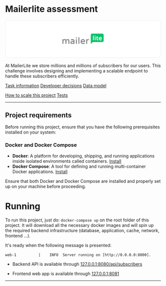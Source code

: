 # Mailerlite assessment

![Mailerlite logo](docs/images/ml-github-banner.png)

At MailerLite we store millions and millions of subscribers for our users. This challenge involves designing and implementing a scalable endpoint to handle these subscribers efficiently.

[Task information](docs/tasks.md)
[Developer decisions](docs/decisions.md)
[Data model](docs/tasks.md)

[How to scale this project](docs/scalability.md)
[Tests](docs/tests.md)

----------

## Project requirements

Before running this project, ensure that you have the following prerequisites installed on your system:

### Docker and Docker Compose

- **Docker**: A platform for developing, shipping, and running applications inside isolated environments called containers. [Install](https://docs.docker.com/get-docker/)
- **Docker Compose**: A tool for defining and running multi-container Docker applications. [Install](https://docs.docker.com/compose/install/)

Ensure that both Docker and Docker Compose are installed and properly set up on your machine before proceeding.

# Running
To run this project, just do: `docker-compose up` on the root folder of this project.
It will download all the necessary docker images and will spin up the required backend infrastructure (database, application, cache, network, frontend ...).

It's ready when the following message is presented:

```
web-1          |    INFO  Server running on [http://0.0.0.0:8000].  
```

- Backend API is available through [127.0.0.1:8080/api/subscribers](http://0.0.0.0:8000/api/subscribers)

- Frontend web app is available through [127.0.0.1:8081](127.0.0.1:8081)

----------
